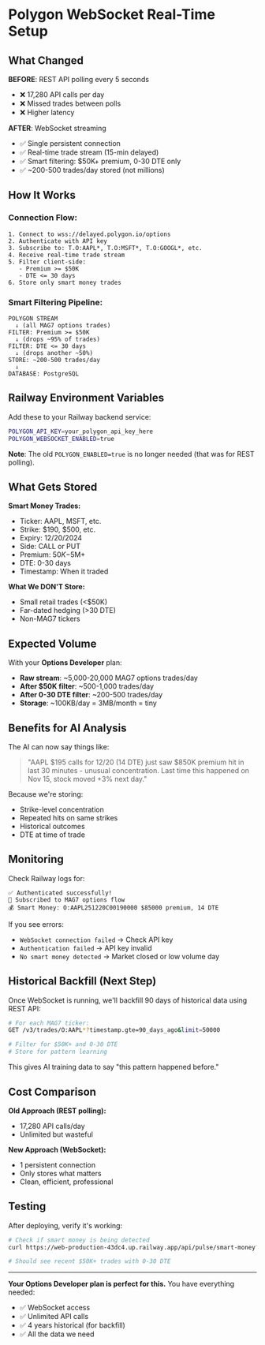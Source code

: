 # Polygon WebSocket Real-Time Setup

## What Changed

**BEFORE**: REST API polling every 5 seconds
- ❌ 17,280 API calls per day
- ❌ Missed trades between polls
- ❌ Higher latency

**AFTER**: WebSocket streaming
- ✅ Single persistent connection
- ✅ Real-time trade stream (15-min delayed)
- ✅ Smart filtering: $50K+ premium, 0-30 DTE only
- ✅ ~200-500 trades/day stored (not millions)

## How It Works

### Connection Flow:
```
1. Connect to wss://delayed.polygon.io/options
2. Authenticate with API key
3. Subscribe to: T.O:AAPL*, T.O:MSFT*, T.O:GOOGL*, etc.
4. Receive real-time trade stream
5. Filter client-side:
   - Premium >= $50K
   - DTE <= 30 days
6. Store only smart money trades
```

### Smart Filtering Pipeline:

```
POLYGON STREAM
  ↓ (all MAG7 options trades)
FILTER: Premium >= $50K
  ↓ (drops ~95% of trades)
FILTER: DTE <= 30 days
  ↓ (drops another ~50%)
STORE: ~200-500 trades/day
  ↓
DATABASE: PostgreSQL
```

## Railway Environment Variables

Add these to your Railway backend service:

```bash
POLYGON_API_KEY=your_polygon_api_key_here
POLYGON_WEBSOCKET_ENABLED=true
```

**Note**: The old `POLYGON_ENABLED=true` is no longer needed (that was for REST polling).

## What Gets Stored

**Smart Money Trades:**
- Ticker: AAPL, MSFT, etc.
- Strike: $190, $500, etc.
- Expiry: 12/20/2024
- Side: CALL or PUT
- Premium: $50K-$5M+
- DTE: 0-30 days
- Timestamp: When it traded

**What We DON'T Store:**
- Small retail trades (<$50K)
- Far-dated hedging (>30 DTE)
- Non-MAG7 tickers

## Expected Volume

With your **Options Developer** plan:
- **Raw stream**: ~5,000-20,000 MAG7 options trades/day
- **After $50K filter**: ~500-1,000 trades/day
- **After 0-30 DTE filter**: ~200-500 trades/day
- **Storage**: ~100KB/day = 3MB/month = tiny

## Benefits for AI Analysis

The AI can now say things like:

> "AAPL $195 calls for 12/20 (14 DTE) just saw $850K premium hit in last 30 minutes - unusual concentration. Last time this happened on Nov 15, stock moved +3% next day."

Because we're storing:
- Strike-level concentration
- Repeated hits on same strikes
- Historical outcomes
- DTE at time of trade

## Monitoring

Check Railway logs for:

```
✅ Authenticated successfully!
📡 Subscribed to MAG7 options flow
💰 Smart Money: O:AAPL251220C00190000 $85000 premium, 14 DTE
```

If you see errors:
- `WebSocket connection failed` → Check API key
- `Authentication failed` → API key invalid
- `No smart money detected` → Market closed or low volume day

## Historical Backfill (Next Step)

Once WebSocket is running, we'll backfill 90 days of historical data using REST API:

```bash
# For each MAG7 ticker:
GET /v3/trades/O:AAPL*?timestamp.gte=90_days_ago&limit=50000

# Filter for $50K+ and 0-30 DTE
# Store for pattern learning
```

This gives AI training data to say "this pattern happened before."

## Cost Comparison

**Old Approach (REST polling):**
- 17,280 API calls/day
- Unlimited but wasteful

**New Approach (WebSocket):**
- 1 persistent connection
- Only stores what matters
- Clean, efficient, professional

## Testing

After deploying, verify it's working:

```bash
# Check if smart money is being detected
curl https://web-production-43dc4.up.railway.app/api/pulse/smart-money?limit=10

# Should see recent $50K+ trades with 0-30 DTE
```

---

**Your Options Developer plan is perfect for this.** You have everything needed:
- ✅ WebSocket access
- ✅ Unlimited API calls
- ✅ 4 years historical (for backfill)
- ✅ All the data we need
